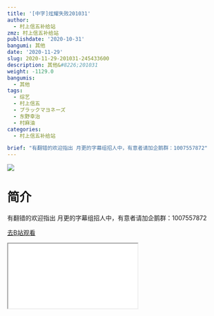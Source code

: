 ```yaml
---
title: '[中字]炫耀失败201031'
author:
  - 村上信五补给站
zmz: 村上信五补给站
publishdate: '2020-10-31'
bangumi: 其他
date: '2020-11-29'
slug: 2020-11-29-201031-245433600
description: 其他&#8226;201031
weight: -1129.0
bangumis:
  - 其他
tags:
  - 综艺
  - 村上信五
  - ブラックマヨネーズ
  - 东野幸治
  - 村麻油
categories:
  - 村上信五补给站

brief: "有翻错的欢迎指出 月更的字幕组招人中，有意者请加企鹅群：1007557872"
---
```

![](https://raw.githubusercontent.com/tcgriffith/owaraisite/master/static/tmpimg/318ab6915a2f0d20ac9353c497bfdadb775276f3.jpg.480.jpg)
# 简介  
有翻错的欢迎指出
月更的字幕组招人中，有意者请加企鹅群：1007557872  

[去B站观看](https://www.bilibili.com/video/av245433600/)
<div class ="resp-container"><iframe class="testiframe" src="//player.bilibili.com/player.html?aid=245433600"", scrolling="no", allowfullscreen="true" > </iframe></div> 
